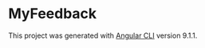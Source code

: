 # MyFeedback

This project was generated with [Angular CLI](https://github.com/angular/angular-cli) version 9.1.1.

